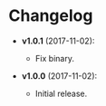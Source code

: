 # Changelog

* **v1.0.1** (2017-11-02):
  * Fix binary.

* **v1.0.0** (2017-11-02):
  * Initial release.

